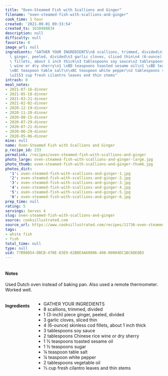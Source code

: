 ```yaml
---
title: "Oven-Steamed Fish with Scallions and Ginger"
filename: "oven-steamed-fish-with-scallions-and-ginger"
cook_time: 1 hour
created: '2021-09-01 09:33:54'
created_ts: 1630488834
description: null
difficulty: null
favorite: 0
image_url: null
ingredients: "GATHER YOUR INGREDIENTS\n8 scallions, trimmed, divided\n1 (3-inch) piece\
  \ ginger, peeled, divided\n3 garlic cloves, sliced thin\n4 (6-ounce) skinless cod\
  \ fillets, about 1 inch thick\n3 tablespoons soy sauce\n2 tablespoons Chinese rice\
  \ wine or dry sherry\n1 \xBD teaspoons toasted sesame oil\n1 \xBD teaspoons sugar\n\
  \xBC teaspoon table salt\n\xBC teaspoon white pepper\n2 tablespoons vegetable oil\n\
  \u2153 cup fresh cilantro leaves and thin stems"
intrash: 0
meal_notes:
- 2021-07-16-dinner
- 2021-05-18-dinner
- 2021-03-21-dinner
- 2021-02-02-dinner
- 2020-12-19-dinner
- 2020-11-20-dinner
- 2020-08-15-dinner
- 2020-07-29-dinner
- 2020-07-21-dinner
- 2020-06-29-dinner
- 2020-05-06-dinner
mine: null
name: Oven-Steamed Fish with Scallions and Ginger
p_recipe_id: 233
permalink: /recipes/oven-steamed-fish-with-scallions-and-ginger
photo_large: oven-steamed-fish-with-scallions-and-ginger-large.jpg
photo_thumb: oven-steamed-fish-with-scallions-and-ginger-thumb.jpg
photos_dict:
  '1': oven-steamed-fish-with-scallions-and-ginger-1.jpg
  '2': oven-steamed-fish-with-scallions-and-ginger-2.jpg
  '3': oven-steamed-fish-with-scallions-and-ginger-3.jpg
  '4': oven-steamed-fish-with-scallions-and-ginger-4.jpg
  '5': oven-steamed-fish-with-scallions-and-ginger-5.jpg
  '6': oven-steamed-fish-with-scallions-and-ginger-6.jpg
prep_time: null
rating: 5
servings: Serves 4
slug: oven-steamed-fish-with-scallions-and-ginger
source: cooksillustrated.com
source_url: https://www.cooksillustrated.com/recipes/11736-oven-steamed-fish-with-scallions-and-ginger
tags:
- white fish
- fish
total_time: null
type: null
uid: 77B98054-DBCB-470E-83E9-62B8E4A68906-408-00004DC1BC68E0B3
---
```

<div class="columns large-7 small-12" id="writeup">		<div id="notes"><h4>Notes</h4>
<div class="box box-notes"><p>Used Dutch oven instead of baking pan. Also used a remote thermometer. Worked well.</p>
</div></div>	</div><!-- #writeup -->
</div><!-- #row-one -->
<div class="row" id="row-two">	<div class="columns large-4 small-12" id="ingredients"><h4>Ingredients</h4><div class="box box-ingredients content"><ul>
<li>GATHER YOUR INGREDIENTS</li>
<li>8 scallions, trimmed, divided</li>
<li>1 (3-inch) piece ginger, peeled, divided</li>
<li>3 garlic cloves, sliced thin</li>
<li>4 (6-ounce) skinless cod fillets, about 1 inch thick</li>
<li>3 tablespoons soy sauce</li>
<li>2 tablespoons Chinese rice wine or dry sherry</li>
<li>1 ½ teaspoons toasted sesame oil</li>
<li>1 ½ teaspoons sugar</li>
<li>¼ teaspoon table salt</li>
<li>¼ teaspoon white pepper</li>
<li>2 tablespoons vegetable oil</li>
<li>⅓ cup fresh cilantro leaves and thin stems</li>
</ul>
</div>	</div>	<div class="columns large-6 small-12" id="directions">	</div>